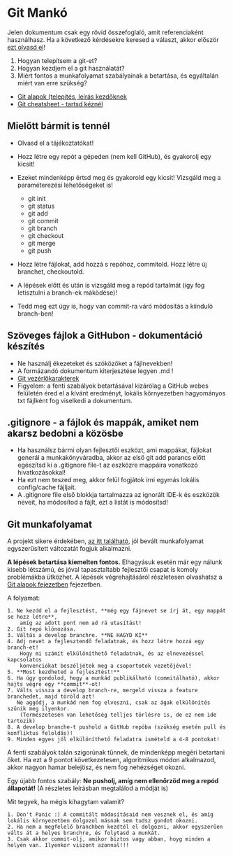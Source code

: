 # Git Mankó

Jelen dokumentum csak egy rövid összefoglaló, amit referenciaként használhasz. 
Ha a következő kérdésekre keresed a választ, akkor először [ezt olvasd el](git_tutorial.md)!

1. Hogyan telepítsem a git-et?
2. Hogyan kezdjem el a git használatát?
3. Miért fontos a munkafolyamat szabályainak a betartása, és egyáltalán miért van erre szükség?

- [Git alapok (telepítés, leírás kezdőknek](git_tutorial.md)
- [Git cheatsheet - tartsd kéznél](https://services.github.com/on-demand/downloads/github-git-cheat-sheet.pdf)

## Mielőtt bármit is tennél

- Olvasd el a tájékoztatókat!
- Hozz létre egy repót a gépeden (nem kell GitHub), és gyakorolj egy kicsit!
- Ezeket mindenképp értsd meg és gyakorold egy kicsit! Vizsgáld meg a paraméterezési lehetőségeket is!

	- git init
	- git status
	- git add
	- git commit
	- git branch
	- git checkout
	- git merge
	- git push

- Hozz létre fájlokat, add hozzá s repóhoz, commitold. Hozz létre új branchet, checkoutold. 
- A lépések előtt és után is vizsgáld meg a repód tartalmát (így fog letisztulni a branch-ek máködése)!
- Tedd meg ezt úgy is, hogy van commit-ra váró módosítás a kiinduló branch-ben!

## Szöveges fájlok a GitHubon - dokumentáció készítés

- Ne használj ékezeteket és szóközöket a fájlnevekben!
- A formázandó dokumentum kiterjesztése legyen .md !
- [Git vezérlőkarakterek](https://help.github.com/articles/basic-writing-and-formatting-syntax/)
- Figyelem: a fenti szabályok betartásával kizárólag a GitHub webes felületén éred el a kívánt eredményt, 
  lokális környezetben hagyományos txt fájlként fog viselkedi a dokumentum.

## .gitignore - a fájlok és mappák, amiket nem akarsz bedobni a közösbe


- Ha használsz bármi olyan fejlesztői eszközt, ami mappákat, fájlokat generál a munkakönyváradba, 
	akkor az első git add parancs előtt egészítsd ki a .gitignore file-t az eszközre mappáira vonatkozó hivatkozásokkal!
- Ha ezt nem teszed meg, akkor felül fogjátok írni egymás lokális config/cache fájljait.
- A .gitignore file első blokkja tartalmazza az ignorált IDE-k és eszközök neveit, ha módosítod a fájlt, ezt a listát is módosítsd!

## Git munkafolyamat

A projekt sikere érdekében, [az itt található](https://nvie.com/posts/a-successful-git-branching-model/), 
jól bevált munkafolyamat egyszerűsített változatát fogjuk alkalmazni.

**A lépések betartása kiemelten fontos.** Elhagyásuk esetén már egy nálunk kisebb létszámú, és jóval tapasztaltabb fejlesztői csapat 
is komoly problémákba ütközhet. A lépések végrehajtásáról részletesen olvashatsz a [Git alapok fejezetben](git_tutorial.md) fejezetben.


A folyamat:

	1. Ne kezdd el a fejlesztést, **még egy fájnevet se írj át, egy mappát se hozz létre**, 
		amíg az adott pont nem ad rá utasítást!
	2. Git repó klónozása.
	3. Váltás a develop branchre. **NE HAGYD KI**
	4. Adj nevet a fejlesztendő feladatnak, és hozz létre hozzá egy branch-et! 
		Hogy mi számít elkülöníthető feladatnak, és az elnevezéssel kapcsolatos 
		konvenciókat beszéljétek meg a csoportotok vezetőjével!
	5. **Most kezdheted a fejlesztést!** 
	6. Ha úgy gondolod, hogy a munkád publikálható (commitálható), akkor hajts végre egy **commit**-ot!
	7. Válts vissza a develop branch-re, mergeld vissza a feature branchedet, majd töröld azt!
	   Ne aggódj, a munkád nem fog elveszni, csak az ágak elkülönítés szűnik meg ilyenkor. 
		(Természetesen van lehetőség telljes törlésre is, de ez nem ide tartozik)
	8. A develop branche-t pushold a GitHub repóba (szükség esetén pull és konfliktus feloldás)!
	9. Minden egyes jól elkülöníthető feladatra ismételd a 4-8 pontokat!

A fenti szabályok talán szigorúnak tűnnek, de mindenképp megéri betartani őket. Ha ezt a 9 pontot következetesen, 
algoritmikus módon alkalmazod, akkor nagyon hamar belejösz, és nem fog nehézséget okozni.

Egy újabb fontos szabály: **Ne pusholj, amíg nem ellenőrzöd meg a repód állapotát!** (A részletes leírásban megtalálod a módját is)

Mit tegyek, ha mégis kihagytam valamit?

	1. Don't Panic :) A commitált módosításaid nem vesznek el, és amíg lokális környezetben dolgozol másnak sem tudsz gondot okozni.
	2. Ha nem a megfelelő branchben kezdtél el dolgozni, akkor egyszerűen válts át a helyes branchre, és folytasd a munkát.
	3. Csak akkor commit-olj, amikor biztos vagy abban, hoyg minden a helyén van. Ilyenkor viszont azonnal!!!
	
	
  
